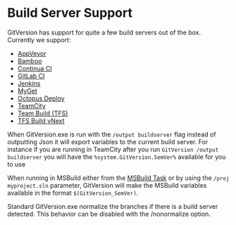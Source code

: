 # Build Server Support
GitVersion has support for quite a few build servers out of the box. Currently we support:

 - [AppVeyor](build-server/appveyor.md)
 - [Bamboo](build-server/bamboo.md)
 - [Continua CI](build-server/continua.md)
 - [GitLab CI](build-server/gitlab.md)
 - [Jenkins](build-server/jenkins.md)
 - [MyGet](build-server/myget.md)
 - [Octopus Deploy](build-server/octopus-deploy.md)
 - [TeamCity](build-server/teamcity.md)
 - [Team Build (TFS)](build-server/teambuild.md)
 - [TFS Build vNext](build-server/tfs-build-vnext.md)

When GitVersion.exe is run with the `/output buildserver` flag instead of outputting Json it will export variables to the current build server.
For instance if you are running in TeamCity after you run `GitVersion /output buildserver` you will have the `%system.GitVersion.SemVer%` available for you to use

When running in MSBuild either from the [MSBuild Task](/usage/msbuild-task) or by using the `/proj myproject.sln` parameter, GitVersion will make the MSBuild variables available in the format `$(GitVersion_SemVer)`.

Standard GitVersion.exe normalize the branches if there is a build server detected. This behavior can be disabled with the /nonormalize option.
